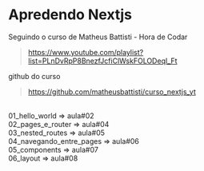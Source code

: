 # Apredendo Nextjs

Seguindo o curso de Matheus Battisti - Hora de Codar

> https://www.youtube.com/playlist?list=PLnDvRpP8BnezfJcfiClWskFOLODeqI_Ft

github do curso

> https://github.com/matheusbattisti/curso_nextjs_yt

<br>
01_hello_world => aula#02
<br>
02_pages_e_router => aula#04
<br>
03_nested_routes => aula#05
<br>
04_navegando_entre_pages => aula#06
<br>
05_components => aula#07
<br>
06_layout => aula#08
